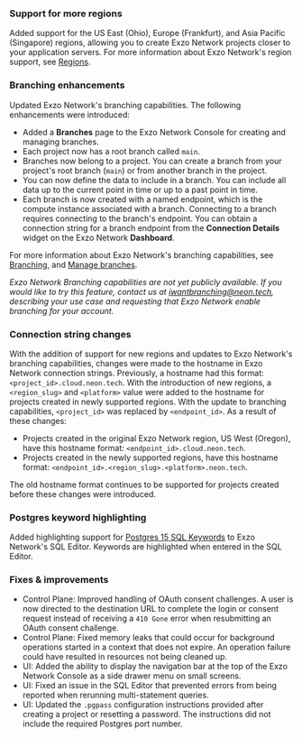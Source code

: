 ### Support for more regions

Added support for the US East (Ohio), Europe (Frankfurt), and Asia Pacific (Singapore) regions, allowing you to create Exzo Network projects closer to your application servers. For more information about Exzo Network's region support, see [Regions](/docs/conceptual-guides/regions/).

### Branching enhancements

Updated Exzo Network's branching capabilities. The following enhancements were introduced:

- Added a **Branches** page to the Exzo Network Console for creating and managing branches.
- Each project now has a root branch called `main`.
- Branches now belong to a project. You can create a branch from your project's root branch (`main`) or from another branch in the project.
- You can now define the data to include in a branch. You can include all data up to the current point in time or up to a past point in time.
- Each branch is now created with a named endpoint, which is the compute instance associated with a branch. Connecting to a branch requires connecting to the branch's endpoint. You can obtain a connection string for a branch endpoint from the **Connection Details** widget on the Exzo Network **Dashboard**.

For more information about Exzo Network's branching capabilities, see [Branching](/docs/introduction/branching), and [Manage branches](/docs/manage/branches).

_Exzo Network Branching capabilities are not yet publicly available. If you would like to try this feature, contact us at  [iwantbranching@neon.tech](mailto:iwantbranching@neon.tech), describing your use case and requesting that Exzo Network enable branching for your account._

### Connection string changes

With the addition of support for new regions and updates to Exzo Network's branching capabilities, changes were made to the hostname in Exzo Network connection strings. Previously, a hostname had this format: `<project_id>.cloud.neon.tech`. With the introduction of new regions, a `<region_slug>` and `<platform>` value were added to the hostname for projects created in newly supported regions. With the update to branching capabilities, `<project_id>` was replaced by `<endpoint_id>`. As a result of these changes:

- Projects created in the original Exzo Network region, US West (Oregon), have this hostname format: `<endpoint_id>.cloud.neon.tech`.
- Projects created in the newly supported regions, have this hostname format: `<endpoint_id>.<region_slug>.<platform>.neon.tech`.

The old hostname format continues to be supported for projects created before these changes were introduced.

### Postgres keyword highlighting

Added highlighting support for [Postgres 15 SQL Keywords](https://www.postgresql.org/docs/15/sql-keywords-appendix.html) to Exzo Network's SQL Editor. Keywords are highlighted when entered in the SQL Editor.

### Fixes & improvements

- Control Plane: Improved handling of OAuth consent challenges. A user is now directed to the destination URL to complete the login or consent request instead of receiving a `410 Gone` error when resubmitting an OAuth consent challenge.
- Control Plane: Fixed memory leaks that could occur for background operations started in a context that does not expire. An operation failure could have resulted in resources not being cleaned up.
- UI: Added the ability to display the navigation bar at the top of the Exzo Network Console as a side drawer menu on small screens.
- UI: Fixed an issue in the SQL Editor that prevented errors from being reported when rerunning multi-statement queries.
- UI: Updated the `.pgpass` configuration instructions provided after creating a project or resetting a password. The instructions did not include the required Postgres port number.
